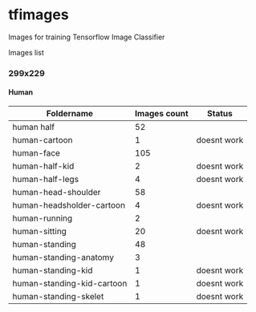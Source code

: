 # tfimages
Images for training Tensorflow Image Classifier

Images list

### 299x229

#### Human

| Foldername  | Images count | Status |
| ------------- | ------------- | ---- |
| human half                                               | 52   | |
| human-cartoon                                            | 1    | doesnt work |
| human-face                                               | 105  | |
| human-half-kid                                           | 2    | doesnt work |
| human-half-legs                                          | 4    | doesnt work |
| human-head-shoulder                                      | 58   | |
| human-headsholder-cartoon                                | 4    | doesnt work |
| human-running                                            | 2    |      |
| human-sitting                                            | 20   | doesnt work |
| human-standing                                           | 48   |     |
| human-standing-anatomy                                   | 3    |    |
| human-standing-kid                                       | 1    | doesnt work |
| human-standing-kid-cartoon                               | 1    | doesnt work |
| human-standing-skelet                                    | 1    | doesnt work |

